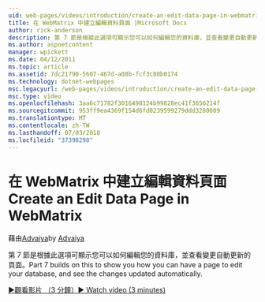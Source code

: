 ```yaml
---
uid: web-pages/videos/introduction/create-an-edit-data-page-in-webmatrix
title: 在 WebMatrix 中建立編輯資料頁面 |Microsoft Docs
author: rick-anderson
description: 第 7 節是根據此選項可顯示您可以如何編輯您的資料庫，並查看變更自動更新的頁面。
ms.author: aspnetcontent
manager: wpickett
ms.date: 04/12/2011
ms.topic: article
ms.assetid: 7dc21790-5607-467d-a08b-fcf3c80b0174
ms.technology: dotnet-webpages
msc.legacyurl: /web-pages/videos/introduction/create-an-edit-data-page-in-webmatrix
msc.type: video
ms.openlocfilehash: 3aa6c71782f3016498124b99828ec41f3656214f
ms.sourcegitcommit: 953ff9ea4369f154d6fd0239599279ddd3280009
ms.translationtype: MT
ms.contentlocale: zh-TW
ms.lasthandoff: 07/03/2018
ms.locfileid: "37398290"
---
```

<a name="create-an-edit-data-page-in-webmatrix"></a><span data-ttu-id="8726a-103">在 WebMatrix 中建立編輯資料頁面</span><span class="sxs-lookup"><span data-stu-id="8726a-103">Create an Edit Data Page in WebMatrix</span></span>
====================
<span data-ttu-id="8726a-104">藉由[Advaiya](https://twitter.com/Advaiyasolns)</span><span class="sxs-lookup"><span data-stu-id="8726a-104">by [Advaiya](https://twitter.com/Advaiyasolns)</span></span>

<span data-ttu-id="8726a-105">第 7 節是根據此選項可顯示您可以如何編輯您的資料庫，並查看變更自動更新的頁面。</span><span class="sxs-lookup"><span data-stu-id="8726a-105">Part 7 builds on this to show you how you can have a page to edit your database, and see the changes updated automatically.</span></span>

[<span data-ttu-id="8726a-106">&#9654;觀看影片 （3 分鐘）</span><span class="sxs-lookup"><span data-stu-id="8726a-106">&#9654; Watch video (3 minutes)</span></span>](https://channel9.msdn.com/Blogs/ASP-NET-Site-Videos/create-an-edit-data-page-in-webmatrix)
